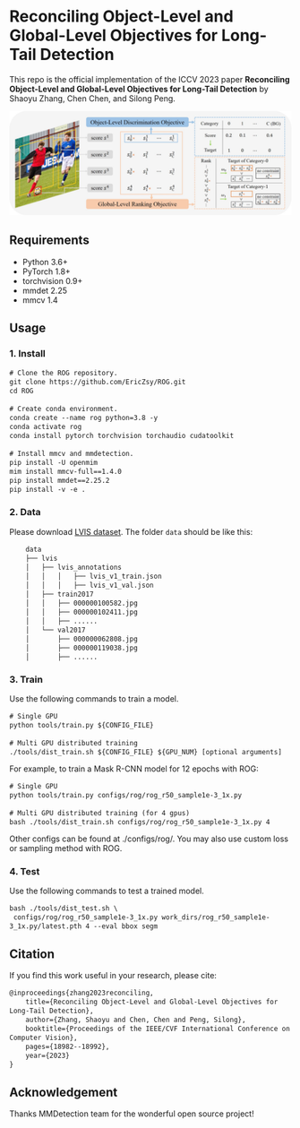 # Reconciling Object-Level and Global-Level Objectives for Long-Tail Detection

This repo is the official implementation of the ICCV 2023 paper **Reconciling Object-Level and Global-Level Objectives for Long-Tail Detection** 
by Shaoyu Zhang, Chen Chen, and Silong Peng.

![framework](resources/rog_framework.jpg)


## Requirements 
- Python 3.6+
- PyTorch 1.8+
- torchvision 0.9+
- mmdet 2.25
- mmcv 1.4


## Usage
### 1. Install
~~~
# Clone the ROG repository.
git clone https://github.com/EricZsy/ROG.git
cd ROG 

# Create conda environment.
conda create --name rog python=3.8 -y 
conda activate rog
conda install pytorch torchvision torchaudio cudatoolkit

# Install mmcv and mmdetection.
pip install -U openmim
mim install mmcv-full==1.4.0
pip install mmdet==2.25.2 
pip install -v -e .
~~~

### 2. Data
Please download [LVIS dataset](https://www.lvisdataset.org/dataset). The folder `data` should be like this:
~~~
    data
    ├── lvis
    │   ├── lvis_annotations
    │   │   │   ├── lvis_v1_train.json
    │   │   │   ├── lvis_v1_val.json
    │   ├── train2017
    │   │   ├── 000000100582.jpg
    │   │   ├── 000000102411.jpg
    │   │   ├── ......
    │   └── val2017
    │       ├── 000000062808.jpg
    │       ├── 000000119038.jpg
    │       ├── ......
~~~

### 3. Train
Use the following commands to train a model.


```train
# Single GPU
python tools/train.py ${CONFIG_FILE}

# Multi GPU distributed training
./tools/dist_train.sh ${CONFIG_FILE} ${GPU_NUM} [optional arguments]
```

For example, to train a Mask R-CNN model for 12 epochs with ROG:
```train
# Single GPU
python tools/train.py configs/rog/rog_r50_sample1e-3_1x.py

# Multi GPU distributed training (for 4 gpus)
bash ./tools/dist_train.sh configs/rog/rog_r50_sample1e-3_1x.py 4
```  
Other configs can be found at ./configs/rog/. 
You may also use custom loss or sampling method with ROG.


### 4. Test
Use the following commands to test a trained model. 
```test
bash ./tools/dist_test.sh \
 configs/rog/rog_r50_sample1e-3_1x.py work_dirs/rog_r50_sample1e-3_1x.py/latest.pth 4 --eval bbox segm
```



## Citation
If you find this work useful in your research, please cite:

	@inproceedings{zhang2023reconciling,
        title={Reconciling Object-Level and Global-Level Objectives for Long-Tail Detection},
        author={Zhang, Shaoyu and Chen, Chen and Peng, Silong},
        booktitle={Proceedings of the IEEE/CVF International Conference on Computer Vision},
        pages={18982--18992},
        year={2023}
    }



## Acknowledgement

Thanks MMDetection team for the wonderful open source project!
